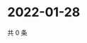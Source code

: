 # 2022-01-28

共 0 条

<!-- BEGIN WEIBO -->
<!-- 最后更新时间 Fri Jan 28 2022 20:17:34 GMT+0800 (China Standard Time) -->

<!-- END WEIBO -->

